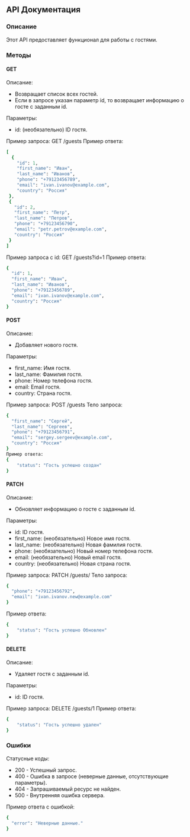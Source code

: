 ## API Документация

### Описание

Этот API предоставляет функционал для работы с гостями. 

### Методы

#### GET

Описание:

* Возвращает список всех гостей.
* Если в запросе указан параметр id, то возвращает информацию о госте с заданным id.

Параметры:

* id: (необязательно) ID гостя.

Пример запроса:
GET /guests 
Пример ответа:
```ruby
[
  {
    "id": 1,
    "first_name": "Иван",
    "last_name": "Иванов",
    "phone": "+79123456789",
    "email": "ivan.ivanov@example.com",
    "country": "Россия"
 },
 {
   "id": 2,
   "first_name": "Петр",
   "last_name": "Петров",
   "phone": "+79123456790",
   "email": "petr.petrov@example.com",
   "country": "Россия"
 }
]
```
Пример запроса с id:
GET /guests?id=1
Пример ответа:
```ruby
{
  "id": 1,
  "first_name": "Иван",
  "last_name": "Иванов",
  "phone": "+79123456789",
  "email": "ivan.ivanov@example.com",
  "country": "Россия"
}
```
#### POST

Описание:

* Добавляет нового гостя.

Параметры:

* first_name: Имя гостя.
* last_name: Фамилия гостя.
* phone: Номер телефона гостя.
* email: Email гостя.
* country: Страна гостя.

Пример запроса:
POST /guests
Тело запроса:
```ruby
{
  "first_name": "Сергей",
  "last_name": "Сергеев",
  "phone": "+79123456791",
  "email": "sergey.sergeev@example.com",
  "country": "Россия"
}
Пример ответа:
{
    "status": "Гость успешно создан"
}
```
#### PATCH

Описание:

* Обновляет информацию о госте с заданным id.

Параметры:

* id: ID гостя.
* first_name: (необязательно) Новое имя гостя.
* last_name: (необязательно) Новая фамилия гостя.
* phone: (необязательно) Новый номер телефона гостя.
* email: (необязательно) Новый email гостя.
* country: (необязательно) Новая страна гостя.

Пример запроса:
PATCH /guests/
Тело запроса:
```ruby
{
  "phone": "+79123456792",
  "email": "ivan.ivanov.new@example.com"
}
```
Пример ответа:
```ruby
{
    "status": "Гость успешно Обновлен"
}
```
#### DELETE

Описание:

* Удаляет гостя с заданным id.

Параметры:

* id: ID гостя.

Пример запроса:
DELETE /guests/1
Пример ответа:
```ruby
{
    "status": "Гость успешно удален"
}
```
### Ошибки

Статусные коды:

* 200 - Успешный запрос.
* 400 - Ошибка в запросе (неверные данные, отсутствующие параметры).
* 404 - Запрашиваемый ресурс не найден.
* 500 - Внутренняя ошибка сервера.

Пример ответа с ошибкой:
```ruby
{
  "error": "Неверные данные."
}
```
